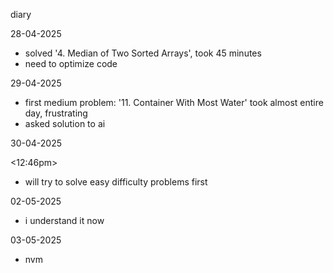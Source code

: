 diary

28-04-2025
- solved '4. Median of Two Sorted Arrays', took 45 minutes
- need to optimize code

29-04-2025
- first medium problem: '11. Container With Most Water' took almost entire day, frustrating
- asked solution to ai

30-04-2025

<12:46pm>
 - will try to solve easy difficulty problems first

02-05-2025
- i understand it now

03-05-2025
- nvm
